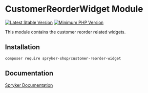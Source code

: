 # CustomerReorderWidget Module
[![Latest Stable Version](https://poser.pugx.org/spryker-shop/customer-reorder-widget/v/stable.svg)](https://packagist.org/packages/spryker-shop/customer-reorder-widget)
[![Minimum PHP Version](https://img.shields.io/badge/php-%3E%3D%208.0-8892BF.svg)](https://php.net/)

This module contains the customer reorder related widgets.

## Installation

```
composer require spryker-shop/customer-reorder-widget
```

## Documentation

[Spryker Documentation](https://docs.spryker.com)
